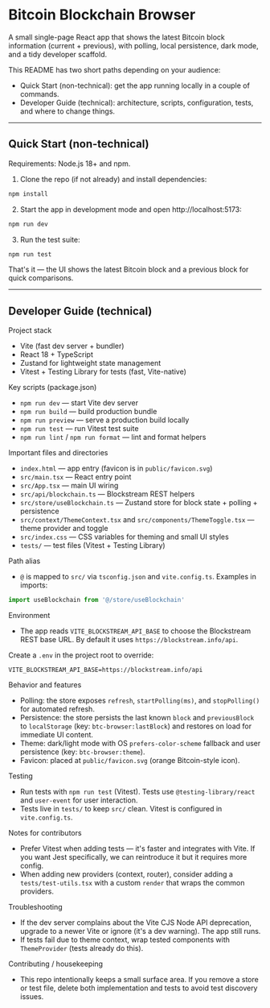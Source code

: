 # Bitcoin Blockchain Browser

A small single-page React app that shows the latest Bitcoin block information (current + previous), with polling, local persistence, dark mode, and a tidy developer scaffold.

This README has two short paths depending on your audience:

- Quick Start (non-technical): get the app running locally in a couple of commands.
- Developer Guide (technical): architecture, scripts, configuration, tests, and where to change things.

---

## Quick Start (non-technical)

Requirements: Node.js 18+ and npm.

1. Clone the repo (if not already) and install dependencies:

```bash
npm install
```

2. Start the app in development mode and open http://localhost:5173:

```bash
npm run dev
```

3. Run the test suite:

```bash
npm run test
```

That's it — the UI shows the latest Bitcoin block and a previous block for quick comparisons.

---

## Developer Guide (technical)

Project stack
- Vite (fast dev server + bundler)
- React 18 + TypeScript
- Zustand for lightweight state management
- Vitest + Testing Library for tests (fast, Vite-native)

Key scripts (package.json)
- `npm run dev` — start Vite dev server
- `npm run build` — build production bundle
- `npm run preview` — serve a production build locally
- `npm run test` — run Vitest test suite
- `npm run lint` / `npm run format` — lint and format helpers

Important files and directories
- `index.html` — app entry (favicon is in `public/favicon.svg`)
- `src/main.tsx` — React entry point
- `src/App.tsx` — main UI wiring
- `src/api/blockchain.ts` — Blockstream REST helpers
- `src/store/useBlockchain.ts` — Zustand store for block state + polling + persistence
- `src/context/ThemeContext.tsx` and `src/components/ThemeToggle.tsx` — theme provider and toggle
- `src/index.css` — CSS variables for theming and small UI styles
- `tests/` — test files (Vitest + Testing Library)

Path alias
- `@` is mapped to `src/` via `tsconfig.json` and `vite.config.ts`. Examples in imports:

```ts
import useBlockchain from '@/store/useBlockchain'
```

Environment
- The app reads `VITE_BLOCKSTREAM_API_BASE` to choose the Blockstream REST base URL. By default it uses `https://blockstream.info/api`.

Create a `.env` in the project root to override:

```
VITE_BLOCKSTREAM_API_BASE=https://blockstream.info/api
```

Behavior and features
- Polling: the store exposes `refresh`, `startPolling(ms)`, and `stopPolling()` for automated refresh.
- Persistence: the store persists the last known `block` and `previousBlock` to `localStorage` (key: `btc-browser:lastBlock`) and restores on load for immediate UI content.
- Theme: dark/light mode with OS `prefers-color-scheme` fallback and user persistence (key: `btc-browser:theme`).
- Favicon: placed at `public/favicon.svg` (orange Bitcoin-style icon).

Testing
- Run tests with `npm run test` (Vitest). Tests use `@testing-library/react` and `user-event` for user interaction.
- Tests live in `tests/` to keep `src/` clean. Vitest is configured in `vite.config.ts`.

Notes for contributors
- Prefer Vitest when adding tests — it's faster and integrates with Vite. If you want Jest specifically, we can reintroduce it but it requires more config.
- When adding new providers (context, router), consider adding a `tests/test-utils.tsx` with a custom `render` that wraps the common providers.

Troubleshooting
- If the dev server complains about the Vite CJS Node API deprecation, upgrade to a newer Vite or ignore (it's a dev warning). The app still runs.
- If tests fail due to theme context, wrap tested components with `ThemeProvider` (tests already do this).

Contributing / housekeeping
- This repo intentionally keeps a small surface area. If you remove a store or test file, delete both implementation and tests to avoid test discovery issues.
